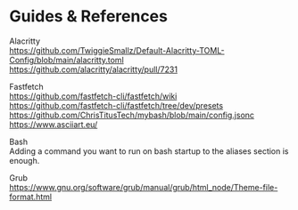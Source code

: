 # Guides & References

Alacritty <br />
https://github.com/TwiggieSmallz/Default-Alacritty-TOML-Config/blob/main/alacritty.toml <br />
https://github.com/alacritty/alacritty/pull/7231 <br />

Fastfetch <br />
https://github.com/fastfetch-cli/fastfetch/wiki <br />
https://github.com/fastfetch-cli/fastfetch/tree/dev/presets <br />
https://github.com/ChrisTitusTech/mybash/blob/main/config.jsonc <br />
https://www.asciiart.eu/ <br />

Bash <br />
Adding a command you want to run on bash startup to the aliases section is enough. <br />

Grub <br />
https://www.gnu.org/software/grub/manual/grub/html_node/Theme-file-format.html
